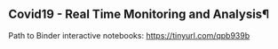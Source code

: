 ## Covid19 - Real Time Monitoring and Analysis¶

 Path to Binder interactive notebooks:
 https://tinyurl.com/qpb939b

